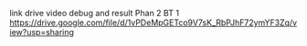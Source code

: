 link drive video debug and result Phan 2 BT 1
https://drive.google.com/file/d/1vPDeMpGETco9V7sK_RbPJhF72ymYF3Zq/view?usp=sharing
